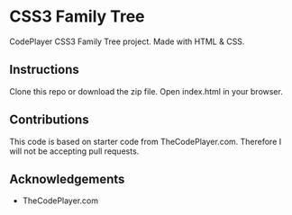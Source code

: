 # CSS3 Family Tree
CodePlayer CSS3 Family Tree project. Made with HTML & CSS.

## Instructions
Clone this repo or download the zip file. Open index.html in your browser.

## Contributions
This code is based on starter code from TheCodePlayer.com. Therefore I will not be accepting pull requests.

## Acknowledgements
* TheCodePlayer.com